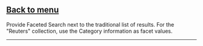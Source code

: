 [Back to menu](https://github.com/MichaelF89/MegaSearch/blob/master/Wiki/Menu)
------------------------------------------------------------------------------------------------------------------------------------------

Provide Faceted Search next to the traditional list of results. For the "Reuters" collection, use the Category information as facet values.

------------------------------------------------------------------------------------------------------------------------------------------

